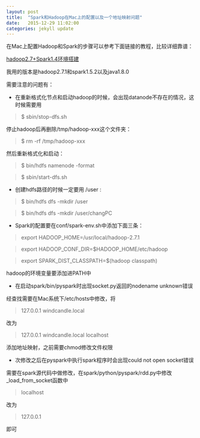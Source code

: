 ```yaml
---
layout: post
title:  "Spark和Hadoop在Mac上的配置以及一个地址映射问题"
date:   2015-12-29 11:02:00
categories: jekyll update
---
```


在Mac上配置Hadoop和Spark的步骤可以参考下面链接的教程，比较详细靠谱：

[hadoop2.7+Spark1.4环境搭建][hadoop&spark]

我用的版本是hadoop2.7.1和spark1.5.2以及java1.8.0

需要注意的问题有：

* 在重新格式化节点和启动hadoop的时候，会出现datanode不存在的情况，这时候需要用

> $ sbin/stop-dfs.sh

停止hadoop后再删除/tmp/hadoop-xxx这个文件夹：

> $ rm -rf /tmp/hadoop-xxx

然后重新格式化和启动：

> $ bin/hdfs namenode -format

> $ sbin/start-dfs.sh

* 创建hdfs路径的时候一定要用 /user :

> $ bin/hdfs dfs -mkdir /user

> $ bin/hdfs dfs -mkdir /user/changPC

* Spark的配置要在conf/spark-env.sh中添加下面三条：

> export HADOOP_HOME=/usr/local/hadoop-2.7.1

> export HADOOP_CONF_DIR=$HADOOP_HOME/etc/hadoop

> export SPARK_DIST_CLASSPATH=$(hadoop classpath)

hadoop的环境变量要添加进PATH中

* 在启动spark/bin/pyspark时出现socket.py返回的nodename unknown错误

经查找需要在Mac系统下/etc/hosts中修改，将

> 127.0.0.1       windcandle.local

改为

> 127.0.0.1       windcandle.local localhost

添加地址映射，之前需要chmod修改文件权限

* 次修改之后在pyspark中执行spark程序时会出现could not open socket错误

需要在spark源代码中做修改，在spark/python/pyspark/rdd.py中修改_load_from_socket函数中

> localhost

改为

> 127.0.0.1

即可

[hadoop&spark]: http://my.oschina.net/laigous/blog/478438